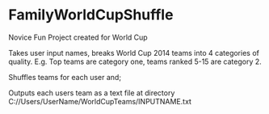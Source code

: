 FamilyWorldCupShuffle
=====================

Novice Fun Project created for World Cup

Takes user input names, breaks World Cup 2014 teams into 4 categories of quality.
E.g. Top teams are category one, teams ranked 5-15 are category 2.

Shuffles teams for each user and;

Outputs each users team as a text file at directory C://Users/UserName/WorldCupTeams/INPUTNAME.txt
